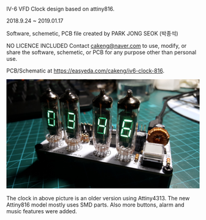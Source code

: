 IV-6 VFD Clock design based on attiny816.

2018.9.24 ~ 2019.01.17

Software, schemetic, PCB file created by PARK JONG SEOK (박종석)

NO LICENCE INCLUDED
Contact cakeng@naver.com to
use, modify, or share the software, schemetic, or PCB for any purpose
other than personal use.

PCB/Schematic at https://easyeda.com/cakeng/iv6-clock-816.

![1539603962576](./1539603962576.jpg)

The clock in above picture is an older version using Attiny4313. 
The new Attiny816 model mostly uses SMD parts. Also more buttons, alarm and music features were added.
